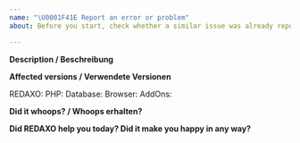 ```yaml
---
name: "\U0001F41E Report an error or problem"
about: Before you start, check whether a similar issue was already reported. Search via https://github.com/redaxo/redaxo/issues

---
```


**Description / Beschreibung**

**Affected versions / Verwendete Versionen**

<!-- Insert a system report via `REDAXO > System > System report > As Markdown` or tell us more about the system:
Füge hier einen Systembericht ein via `REDAXO > System > Systembericht > Als Markdown`, oder teile uns mehr über das System mit: -->

REDAXO: 
PHP:
Database:
Browser: 
AddOns:

**Did it whoops? / Whoops erhalten?**

<!-- Don't forget to insert the stacktrace to provide more details and recieve answers faster. Use `COPY MARKDOWN` right under the message and paste it here. -->
<!-- Vergiss nicht, den Stracktrace hier einzufügen, um genauere Details zur Verfügung zu stellen und schneller eine Antwort zu erhalten. Klicke `COPY MARKDOWN` unterhalb der Fehlermeldung und füge es hier ein. -->


**Did REDAXO help you today? Did it make you happy in any way?**

<!--
Answering this question is not required, but if you have anything positive to share, please do so here!
Sometimes we get tired of reading bug reports all day and a little positive end note does wonders.
Idea by Joey Hess, https://joeyh.name/blog/entry/two_holiday_stories/
-->
